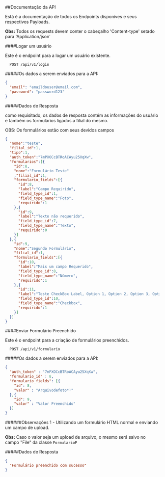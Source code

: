 ##Documentação da API

Está é a documentação de todos os Endpoints disponíves e seus respectivos Payloads.

**Obs:** Todos os requests devem conter o cabeçalho 'Content-type' setado para 'Application/json'

####Logar um usuário

Este é o endpoint para a logar um usuário existente.

```
  POST /api/v1/login
```

#####Os dados a serem enviados para a API:

```json
{
  "email": "emaildouser@email.com",
  "password": "password123"
}
```

#####Dados de Resposta

como requisitado, os dados de resposta contém as informações do usuário e também os formulários ligados a filial do mesmo.

OBS: Os formulários estão com seus devidos campos

```json
{
  "nome":"teste",
  "filial_id":1,
  "tipo":1,
  "auth_token":"7mPXOCcBTRoACAyu25XqXw",
  "formularios":[{
    "id":8,
    "nome":"Formulário Teste"
    ,"filial_id":1,
    "formulario_fields":[{
      "id":8,
      "label":"Campo Requirido",
      "field_type_id":1,
      "field_type_name":"Foto",
      "requirido":1
    },{
      "id":9,
      "label":"Texto não requerido",
      "field_type_id":7,
      "field_type_name":"Texto",
      "requirido":0
    }]
  },{
    "id":9,
    "nome":"Segundo Formulário",
    "filial_id":1,
    "formulario_fields":[{
      "id":10,
      "label":"Mais um campo Requerido",
      "field_type_id":8,
      "field_type_name":"Número",
      "requirido":1
    },{
      "id":11,
      "label":"Teste CheckBox Label, Option 1, Option 2, Option 3, Option 4",
      "field_type_id":10,
      "field_type_name":"Checkbox",
      "requirido":1
    }]
  }]
}
```

####Enviar Formulário Preenchido

Este é o endpoint para a criação de formulários preenchidos.

```
  POST /api/v1/formulario
```

#####Os dados a serem enviados para a API:

```json
{
  "auth_token" : "7mPXOCcBTRoACAyu25XqXw",
  "formulario_id" : 8,
  "formulario_fields": [{
    "id": 8,
    "valor" : "Arquivodefoto*¹"
  },{
    "id": 9,
    "valor" : "Valor Preenchido"
  }]
}
```

######Observações
1 - Utilizando um formulário HTML normal e enviando um campo de upload.

**Obs:** Caso o valor seja um upload de arquivo, o mesmo será salvo no campo "File" da classe `FormularioP`

#####Dados de Resposta

```json
{
  "Formulário preenchido com sucesso"
}
```